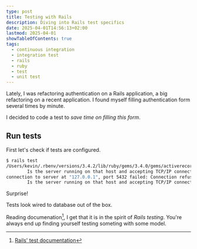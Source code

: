 ```yaml
---
type: post
title: Testing with Rails
description: Diving into Rails test specifics
date: 2025-04-01T14:56:13+02:00
lastmod: 2025-04-01
showTableOfContents: true
tags:
  - continuous integration
  - integration test
  - rails
  - ruby
  - test
  - unit test
---
```


Lately, I was refactoring authentication on a Rails application, a big
refactoring on a recent application. I found myself filling authentication form
several times by minute.

I decided to code a test to _save time on filling this form_.

## Run tests

First let's check if tests are configured.

```sh
$ rails test
/Users/kevin/.rbenv/versions/3.4.2/lib/ruby/gems/3.4.0/gems/activerecord-8.0.2/lib/active_record/connection_adapters/postgresql_adapter.rb:69:in 'ActiveRecord::ConnectionAdapters::PostgreSQLAdapter.new_client': connection to server at "::1", port 5432 failed: Connection refused (ActiveRecord::ConnectionNotEstablished)
        Is the server running on that host and accepting TCP/IP connections?
connection to server at "127.0.0.1", port 5432 failed: Connection refused
        Is the server running on that host and accepting TCP/IP connections?
```

Surprise!

Tests look wired to database out of the box.

Reading documenation[^1], I get that it is in the spirit of _Rails testing_.
You're always end up finding yourself testing someting with some model.

[^1]: [Rails' test documentation](https://guides.rubyonrails.org/testing.html)
